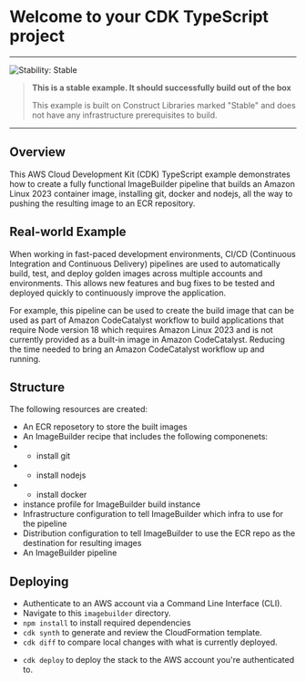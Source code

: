 # Welcome to your CDK TypeScript project

<!--BEGIN STABILITY BANNER-->
---

![Stability: Stable](https://img.shields.io/badge/stability-Stable-success.svg?style=for-the-badge)

> **This is a stable example. It should successfully build out of the box**
>
> This example is built on Construct Libraries marked "Stable" and does not have any infrastructure prerequisites to build.
---
<!--END STABILITY BANNER-->

## Overview

This AWS Cloud Development Kit (CDK) TypeScript example demonstrates how to create a fully functional ImageBuilder pipeline that builds an Amazon Linux 2023 container image, installing git, docker and nodejs, all the way to pushing the resulting image to an ECR repository.

## Real-world Example

When working in fast-paced development environments, CI/CD (Continuous Integration and Continuous Delivery) pipelines are used to automatically build, test, and deploy golden images across multiple accounts and environments. This allows new features and bug fixes to be tested and deployed quickly to continuously improve the application.

For example, this pipeline can be used to create the build image that can be used as part of Amazon CodeCatalyst workflow to build applications that require Node version 18 which requires Amazon Linux 2023 and is not currently provided as a built-in image in Amazon CodeCatalyst. Reducing the time needed to bring an Amazon CodeCatalyst workflow up and running.

## Structure

The following resources are created:
- An ECR reposetory to store the built images
- An ImageBuilder recipe that includes the following componenets:
- - install git
- - install nodejs
- - install docker
- instance profile for ImageBuilder build instance
- Infrastructure configuration to tell ImageBuilder which infra to use for the pipeline
- Distribution configuration to tell ImageBuilder to use the ECR repo as the destination for resulting images
- An ImageBuilder pipeline

## Deploying

- Authenticate to an AWS account via a Command Line Interface (CLI).
- Navigate to this `imagebuilder` directory.
- `npm install` to install required dependencies
- `cdk synth` to generate and review the CloudFormation template.
- `cdk diff` to compare local changes with what is currently deployed.
<!-- - `npm run test` to run the tests we specify in `imagebuilder.test.ts`. -->
- `cdk deploy` to deploy the stack to the AWS account you're authenticated to.
